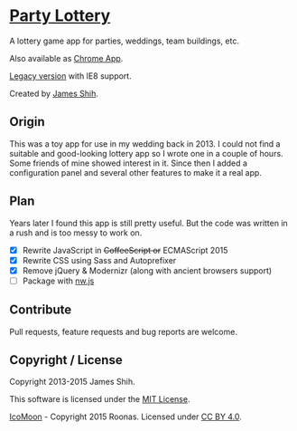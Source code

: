 # [Party Lottery](https://hyjk2000.github.io/party-lottery/)

A lottery game app for parties, weddings, team buildings, etc.

Also available as [Chrome App](https://chrome.google.com/webstore/detail/cmdnpelgmfofpdiioompgofknddfhphc).

[Legacy version](https://partylottery.sinaapp.com) with IE8 support.

Created by [James Shih](https://hyjk2000.github.io).

## Origin

This was a toy app for use in my wedding back in 2013. I could not find a suitable and good-looking lottery app so I wrote one in a couple of hours. Some friends of mine showed interest in it. Since then I added a configuration panel and several other features to make it a real app.

## Plan

Years later I found this app is still pretty useful. But the code was written in a rush and is too messy to work on.

- [x] Rewrite JavaScript in ~~CoffeeScript or~~ ECMAScript 2015
- [x] Rewrite CSS using Sass and Autoprefixer
- [x] Remove jQuery & Modernizr (along with ancient browsers support)
- [ ] Package with [nw.js](https://github.com/nwjs/nw.js)

## Contribute

Pull requests, feature requests and bug reports are welcome.

## Copyright / License

Copyright 2013-2015 James Shih.

This software is licensed under the [MIT License](https://github.com/hyjk2000/party-lottery/blob/master/LICENSE).

[IcoMoon](https://icomoon.io) - Copyright 2015 Roonas. Licensed under [CC BY 4.0](http://creativecommons.org/licenses/by/4.0/).